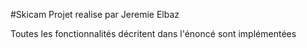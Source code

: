 #Skicam
Projet realise par Jeremie Elbaz

Toutes les fonctionnalités décritent dans l'énoncé sont implémentées

